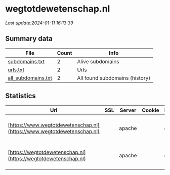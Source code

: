 # wegtotdewetenschap.nl
*Last update:2024-01-11 16:13:39*
## Summary data
| File       | Count | Info |
|------------|-------|------|
|[subdomains.txt](/data/wegtotdewetenschap/subdomains.txt)|2|Alive subdomains|
|[urls.txt](/data/wegtotdewetenschap/urls.txt)|2|Urls|
|[all_subdomains.txt](/data/wegtotdewetenschap/all_subdomains.txt)|2|All found subdomains (history)|
## Statistics
| Url | SSL | Server | Cookie | HSTS | CSP | XFO | XXP | RP | Tech |
|------------|-------|------|------|------|------|------|------|------|------|
|[https://www.wegtotdewetenschap.nl](https://www.wegtotdewetenschap.nl)| |apache| |:white_check_mark: | |:white_check_mark: |:white_check_mark: |:white_check_mark: |Apache HTTP Server D...|
|[https://wegtotdewetenschap.nl](https://wegtotdewetenschap.nl)| |apache| |:white_check_mark: | |:white_check_mark: |:white_check_mark: |:white_check_mark: |Apache HTTP Server H...|